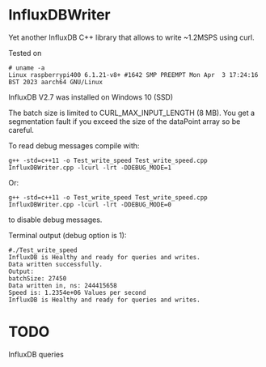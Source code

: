 # InfluxDBWriter
Yet another InfluxDB C++ library that allows to write ~1.2MSPS using curl.

Tested on 
```
# uname -a
Linux raspberrypi400 6.1.21-v8+ #1642 SMP PREEMPT Mon Apr  3 17:24:16 BST 2023 aarch64 GNU/Linux
```
InfluxDB V2.7 was installed on Windows 10 (SSD)

The batch size is limited to CURL_MAX_INPUT_LENGTH (8 MB). You get a segmentation fault if you exceed the size of the dataPoint array so be careful.

To read debug messages compile with:
```
g++ -std=c++11 -o Test_write_speed Test_write_speed.cpp InfluxDBWriter.cpp -lcurl -lrt -DDEBUG_MODE=1
```
Or:
```
g++ -std=c++11 -o Test_write_speed Test_write_speed.cpp InfluxDBWriter.cpp -lcurl -lrt -DDEBUG_MODE=0
```
to disable debug messages.

Terminal output (debug option is 1):
```
#./Test_write_speed
InfluxDB is Healthy and ready for queries and writes.
Data written successfully.
Output:
batchSize: 27450
Data written in, ns: 244415658
Speed is: 1.2354e+06 Values per second
InfluxDB is Healthy and ready for queries and writes.
```
# TODO
InfluxDB queries
